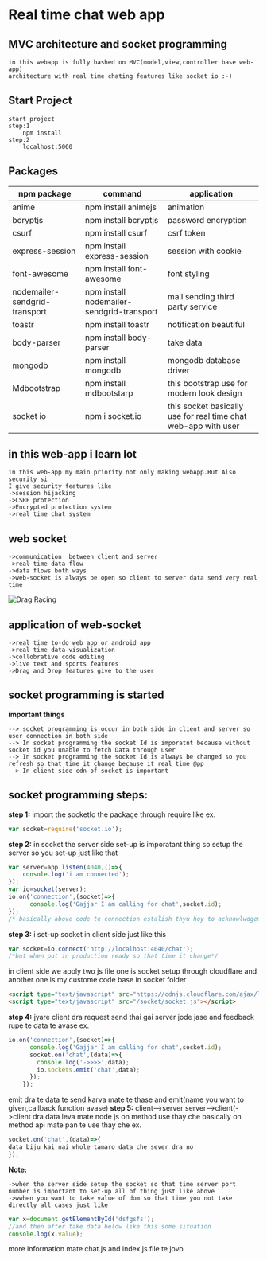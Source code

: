 # Real time chat web app
## MVC architecture and socket programming
```text
in this webapp is fully bashed on MVC(model,view,controller base web-app) 
architecture with real time chating features like socket io :-)
```
## Start Project
```text
start project 
step:1
	npm install
step:2
	localhost:5060
```
## Packages
| npm package 			    | command		     			  | application                          |
| --------------------------------- | ------------------------------------------- | ------------------------------------ |
| anime     	    		    | npm install animejs                         | animation                            |
| bcryptjs   	     		    | npm install bcryptjs                        | password encryption                  |
| csurf     	     		    | npm install csurf                           | csrf token	                         |
| express-session    		    | npm install express-session                 | session with cookie                  |
| font-awesome       		    | npm install font-awesome                    | font styling                         |
| nodemailer-sendgrid-transport     | npm install nodemailer-sendgrid-transport   | mail sending third party service     |
| toastr   			    | npm install toastr                          | notification beautiful               |
| body-parser     		    | npm install body-parser                     | take data                            |
| mongodb    			    | npm install mongodb                         | mongodb database driver              |
| Mdbootstrap   	            | npm install mdbootstarp                     | this bootstrap use for modern look design|
| socket io	  	            | npm i socket.io	                          | this socket basically use for real time chat web-app with user|

**in this web-app i learn lot**
---
```
in this web-app my main priority not only making webApp.But Also security si
I give security features like 
->session hijacking
->CSRF protection
->Encrypted protection system
->real time chat system
```
## web socket

```text
->communication  between client and server
->real time data-flow
->data flows both ways
->web-socket is always be open so client to server data send very real time
```
![Drag Racing](https://www.iro.umontreal.ca/~pift1025/bigjava/Ch24/images/sockets.png)

## application of web-socket

```text
->real time to-do web app or android app
->real time data-visualization
->collobrative code editing
->live text and sports features
->Drag and Drop features give to the user
```

## socket programming is started

**important things**
```text
-->	socket programming is occur in both side in client and server so user connection in both side
-->	In socket programming the socket Id is imporatnt because without socket id you unable to fetch Data through user
-->	In socket programming the socket Id is always be changed so you refresh so that time it change because it real time @pp
-->	In client side cdn of socket is important

```
## socket programming steps:

**step 1:**
import the socketIo the package through require like ex.
```javascript
var socket=require('socket.io');
```

**step 2:**
in socket the server side set-up is imporatant thing
so setup the server so you set-up just like that
```javascript
var server=app.listen(4040,()=>{
	console.log('i am connected');
});
var io=socket(server);
io.on('connection',(socket)=>{
      console.log('Gajjar I am calling for chat',socket.id);
}); 
/* basically above code te connection estalish thyu hoy to acknowlwdgement mate te thase*/
```
**step 3:**
i set-up socket in client side just like this
```javascript
var socket=io.connect('http://localhost:4040/chat');
/*but when put in production ready so that time it change*/
```
in client side we apply two js file one is socket setup through cloudflare 
and another one is my custome code base in socket folder
```html
<script type="text/javascript" src="https://cdnjs.cloudflare.com/ajax/libs/socket.io/2.2.0/socket.io.js"></script>
<script type="text/javascript" src="/socket/socket.js"></script>
```
**step 4:**
jyare client dra request send thai gai server jode jase and feedback rupe te data te avase
ex.
```javascript
io.on('connection',(socket)=>{
      console.log('Gajjar I am calling for chat',socket.id);
      socket.on('chat',(data)=>{
        console.log('->>>>',data);
        io.sockets.emit('chat',data);
      });
    });  
```
emit dra te data te send karva mate te thase and emit(name you want to given,callback function avase)
**step 5:**
client-->server
server-->client(->client dra data leva mate node js on method use thay che basically on method api mate pan te use thay che
ex.
```javascript
socket.on('chat',(data)=>{
data biju kai nai whole tamaro data che sever dra no
});
```


**Note:**
```text
->when the server side setup the socket so that time server port number is important to set-up all of thing just like above
->wwhen you want to take value of dom so that time you not take directly all cases just like
```
```javascript
var x=document.getElementById('dsfgsfs');
//and then after take data below like this some situation
console.log(x.value);
```
more information mate chat.js and index.js file te jovo
